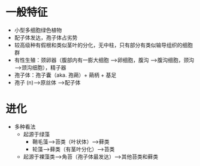 # 一般特征
- 小型多细胞绿色植物
- 配子体发达，孢子体占劣势
- 较高级种有假根和类似茎叶的分化，无中柱，只有部分有类似输导组织的细胞群
- 有性生殖：颈卵器（腹部内有一膨大细胞 -->卵细胞，腹沟 -->腹沟细胞，颈沟 -->颈沟细胞），精子器
- 孢子体：孢子囊（aka. 孢蒴）+ 蒴柄 + 基足
- 孢子 (n)-->原丝体 -->配子体
# 进化
- 多种看法
	- 起源于绿藻
		- 鞘毛藻-->苔类（叶状体）-->藓类
		- 轮藻-->藓类（有茎叶分化）-->苔类
	- 起源于裸藻类-->角苔（孢子体最发达）-->其他苔类和藓类

